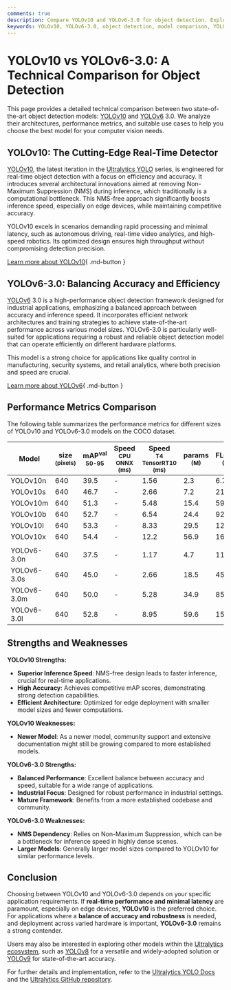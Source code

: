 ```yaml
---
comments: true
description: Compare YOLOv10 and YOLOv6-3.0 for object detection. Explore differences in speed, accuracy, and use cases to find the best model for your needs.
keywords: YOLOv10, YOLOv6-3.0, object detection, model comparison, YOLO models, computer vision, real-time detection, machine learning
---
```


# YOLOv10 vs YOLOv6-3.0: A Technical Comparison for Object Detection

This page provides a detailed technical comparison between two state-of-the-art object detection models: [YOLOv10](https://docs.ultralytics.com/models/yolov10/) and [YOLOv6](https://docs.ultralytics.com/models/yolov6/) 3.0. We analyze their architectures, performance metrics, and suitable use cases to help you choose the best model for your computer vision needs.

<script async src="https://cdn.jsdelivr.net/npm/chart.js@3.9.1/dist/chart.min.js"></script>
<script defer src="../../javascript/benchmark.js"></script>

<canvas id="modelComparisonChart" width="1024" height="400" active-models='["YOLOv10", "YOLOv6-3.0"]'></canvas>

## YOLOv10: The Cutting-Edge Real-Time Detector

[YOLOv10](https://docs.ultralytics.com/models/yolov10/), the latest iteration in the [Ultralytics YOLO](https://www.ultralytics.com/yolo) series, is engineered for real-time object detection with a focus on efficiency and accuracy. It introduces several architectural innovations aimed at removing Non-Maximum Suppression (NMS) during inference, which traditionally is a computational bottleneck. This NMS-free approach significantly boosts inference speed, especially on edge devices, while maintaining competitive accuracy.

YOLOv10 excels in scenarios demanding rapid processing and minimal latency, such as autonomous driving, real-time video analytics, and high-speed robotics. Its optimized design ensures high throughput without compromising detection precision.

[Learn more about YOLOv10](https://docs.ultralytics.com/models/yolov10/){ .md-button }

## YOLOv6-3.0: Balancing Accuracy and Efficiency

[YOLOv6](https://docs.ultralytics.com/models/yolov6/) 3.0 is a high-performance object detection framework designed for industrial applications, emphasizing a balanced approach between accuracy and inference speed. It incorporates efficient network architectures and training strategies to achieve state-of-the-art performance across various model sizes. YOLOv6-3.0 is particularly well-suited for applications requiring a robust and reliable object detection model that can operate efficiently on different hardware platforms.

This model is a strong choice for applications like quality control in manufacturing, security systems, and retail analytics, where both precision and speed are crucial.

[Learn more about YOLOv6](https://docs.ultralytics.com/models/yolov6/){ .md-button }

## Performance Metrics Comparison

The following table summarizes the performance metrics for different sizes of YOLOv10 and YOLOv6-3.0 models on the COCO dataset.

| Model       | size<br><sup>(pixels) | mAP<sup>val<br>50-95 | Speed<br><sup>CPU ONNX<br>(ms) | Speed<br><sup>T4 TensorRT10<br>(ms) | params<br><sup>(M) | FLOPs<br><sup>(B) |
| ----------- | --------------------- | -------------------- | ------------------------------ | ----------------------------------- | ------------------ | ----------------- |
| YOLOv10n    | 640                   | 39.5                 | -                              | 1.56                                | 2.3                | 6.7               |
| YOLOv10s    | 640                   | 46.7                 | -                              | 2.66                                | 7.2                | 21.6              |
| YOLOv10m    | 640                   | 51.3                 | -                              | 5.48                                | 15.4               | 59.1              |
| YOLOv10b    | 640                   | 52.7                 | -                              | 6.54                                | 24.4               | 92.0              |
| YOLOv10l    | 640                   | 53.3                 | -                              | 8.33                                | 29.5               | 120.3             |
| YOLOv10x    | 640                   | 54.4                 | -                              | 12.2                                | 56.9               | 160.4             |
|             |                       |                      |                                |                                     |                    |                   |
| YOLOv6-3.0n | 640                   | 37.5                 | -                              | 1.17                                | 4.7                | 11.4              |
| YOLOv6-3.0s | 640                   | 45.0                 | -                              | 2.66                                | 18.5               | 45.3              |
| YOLOv6-3.0m | 640                   | 50.0                 | -                              | 5.28                                | 34.9               | 85.8              |
| YOLOv6-3.0l | 640                   | 52.8                 | -                              | 8.95                                | 59.6               | 150.7             |

## Strengths and Weaknesses

**YOLOv10 Strengths:**

- **Superior Inference Speed**: NMS-free design leads to faster inference, crucial for real-time applications.
- **High Accuracy**: Achieves competitive mAP scores, demonstrating strong detection capabilities.
- **Efficient Architecture**: Optimized for edge deployment with smaller model sizes and fewer computations.

**YOLOv10 Weaknesses:**

- **Newer Model**: As a newer model, community support and extensive documentation might still be growing compared to more established models.

**YOLOv6-3.0 Strengths:**

- **Balanced Performance**: Excellent balance between accuracy and speed, suitable for a wide range of applications.
- **Industrial Focus**: Designed for robust performance in industrial settings.
- **Mature Framework**: Benefits from a more established codebase and community.

**YOLOv6-3.0 Weaknesses:**

- **NMS Dependency**: Relies on Non-Maximum Suppression, which can be a bottleneck for inference speed in highly dense scenes.
- **Larger Models**: Generally larger model sizes compared to YOLOv10 for similar performance levels.

## Conclusion

Choosing between YOLOv10 and YOLOv6-3.0 depends on your specific application requirements. If **real-time performance and minimal latency** are paramount, especially on edge devices, **YOLOv10** is the preferred choice. For applications where a **balance of accuracy and robustness** is needed, and deployment across varied hardware is important, **YOLOv6-3.0** remains a strong contender.

Users may also be interested in exploring other models within the [Ultralytics ecosystem](https://docs.ultralytics.com/models/), such as [YOLOv8](https://docs.ultralytics.com/models/yolov8/) for a versatile and widely-adopted solution or [YOLOv9](https://docs.ultralytics.com/models/yolov9/) for state-of-the-art accuracy.

For further details and implementation, refer to the [Ultralytics YOLO Docs](https://docs.ultralytics.com/guides/) and the [Ultralytics GitHub repository](https://github.com/ultralytics/ultralytics).
